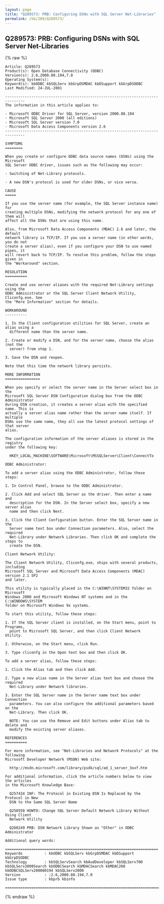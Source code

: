 ```yaml
---
layout: page
title: "Q289573: PRB: Configuring DSNs with SQL Server Net-Libraries"
permalink: /kb/289/Q289573/
---
```


## Q289573: PRB: Configuring DSNs with SQL Server Net-Libraries

{% raw %}

	Article: Q289573
	Product(s): Open Database Connectivity (ODBC)
	Version(s): 2.6,2000.80.194,7.0
	Operating System(s): 
	Keyword(s): kbODBC kbSQLServ kbGrpDSMDAC kbDSupport kbGrpDSODBC
	Last Modified: 24-JUL-2001
	
	-------------------------------------------------------------------------------
	The information in this article applies to:
	
	- Microsoft ODBC Driver for SQL Server, version 2000.80.194 
	- Microsoft SQL Server 2000 (all editions) 
	- Microsoft SQL Server version 7.0 
	- Microsoft Data Access Components version 2.6 
	-------------------------------------------------------------------------------
	
	SYMPTOMS
	========
	
	When you create or configure ODBC data source names (DSNs) using the Microsoft
	SQL Server ODBC driver, issues such as the following may occur:
	
	- Switching of Net-Library protocols.
	
	- A new DSN's protocol is used for older DSNs, or vice versa.
	
	CAUSE
	=====
	
	If you use the server name (for example, the SQL Server instance name) for
	creating multiple DSNs, modifying the network protocol for any one of them will
	affect all the DSNs that are using this name.
	
	Also, from Microsoft Data Access Components (MDAC) 2.6 and later, the default
	network library is TCP/IP. If you use a server name (in other words, you do not
	create a server alias), even if you configure your DSN to use named pipes, it
	will revert back to TCP/IP. To resolve this problem, follow the steps given in
	the "Workaround" section.
	
	RESOLUTION
	==========
	
	Create and use server aliases with the required Net-Library settings using the
	ODBC Administrator or the SQL Server Client Network Utility, Cliconfg.exe. See
	the "More Information" section for details.
	
	WORKAROUND
	----------
	
	1. In the Client configuration utilities for SQL Server, create an alias using a
	  different name than the server name.
	
	2. Create or modify a DSN, and for the server name, choose the alias (not the
	  server) from step 1.
	
	3. Save the DSN and reopen.
	
	Note that this time the network library persists.
	
	MORE INFORMATION
	================
	
	When you specify or select the server name in the Server select box in the
	Microsoft SQL Server DSN Configuration dialog box from the ODBC Administrator
	during DSN creation, it creates a server alias with the specified name. This is
	actually a server alias name rather than the server name itself. If multiple
	DSNs use the same name, they all use the latest protocol settings of that server
	alias.
	
	The configuration information of the server aliases is stored in the registry
	under the following key:
	
	  HKEY_LOCAL_MACHINE\SOFTWARE\Microsoft\MSSQLServer\Client\ConnectTo
	
	ODBC Administrator:
	
	To add a server alias using the ODBC Administrator, follow these steps:
	
	1. In Control Panel, browse to the ODBC Administrator.
	
	2. Click Add and select SQL Server as the driver. Then enter a name and
	  description for the DSN. In the Server select box, specify a new server alias
	  name and then click Next.
	
	3. Click the Client Configuration button. Enter the SQL Server name in the
	  Server name text box under Connection parameters. Also, select the required
	  Net-Library under Network Libraries. Then click OK and complete the steps to
	  create the DSN.
	
	Client Network Utility:
	
	The Client Network Utility, Cliconfg.exe, ships with several products, including
	Microsoft SQL Server and Microsoft Data Access Components (MDAC) version 2.1 SP2
	and later.
	
	This utility is typically placed in the C:\WINNT\SYSTEM32 folder on Microsoft
	Windows 2000 and Microsoft Windows NT systems and in the C:\WINDOWS\SYSTEM
	folder on Microsoft Windows 9x systems.
	
	To start this utility, follow these steps:
	
	1. If the SQL Server client is installed, on the Start menu, point to Programs,
	  point to Microsoft SQL Server, and then click Client Network Utility.
	
	2. Otherwise, on the Start menu, click Run.
	
	3. Type cliconfg in the Open text box and then click OK.
	
	To add a server alias, follow these steps:
	
	1. Click the Alias tab and then click Add.
	
	2. Type a new alias name in the Server alias text box and choose the required
	  Net-Library under Network libraries.
	
	3. Enter the SQL Server name in the Server name text box under Connection
	  parameters. You can also configure the additional parameters based on the
	  Net-Library. Then click OK.
	
	  NOTE: You can use the Remove and Edit buttons under Alias tab to delete and
	  modify the existing server aliases.
	
	REFERENCES
	==========
	
	For more information, see "Net-Libraries and Network Protocols" at the following
	Microsoft Developer Network (MSDN) Web site:
	
	  http://msdn.microsoft.com/library/psdk/sql/ad_1_server_3oxf.htm
	
	For additional information, click the article numbers below to view the articles
	in the Microsoft Knowledge Base:
	
	  Q257434 INF: The Protocol in Existing DSN Is Replaced by the Protocol in New
	  DSN to the Same SQL Server Name
	
	  Q250550 HOWTO: Change SQL Server Default Network Library Without Using Client
	  Network Utility
	
	  Q260249 PRB: DSN Network Library Shown as "Other" in ODBC Administrator
	
	Additional query words:
	
	======================================================================
	Keywords          : kbODBC kbSQLServ kbGrpDSMDAC kbDSupport kbGrpDSODBC 
	Technology        : kbSQLServSearch kbAudDeveloper kbSQLServ700 kbSQLServ2000Search kbODBCSearch kbMDACSearch kbMDAC260 kbODBCSQLServ200080194 kbSQLServ2000
	Version           : :2.6,2000.80.194,7.0
	Issue type        : kbprb kbinfo
	
	=============================================================================
	

{% endraw %}
